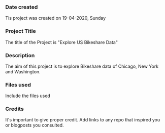 ### Date created
Tis project was created on 19-04-2020, Sunday
### Project Title
The title of the Project is "Explore US Bikeshare Data"

### Description
The aim of this project is to explore Bikeshare data of Chicago, New York and Washington.

### Files used
Include the files used

### Credits
It's important to give proper credit. Add links to any repo that inspired you or blogposts you consulted.

